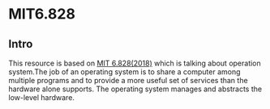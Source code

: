 MIT6.828
=======
Intro
-----
This resource is based on [MIT 6.828(2018)](https://pdos.csail.mit.edu/6.828/2018/schedule.html) which is talking about operation system.The job of an operating system is to share a computer among multiple programs and to provide a more useful set of services than the hardware alone supports. The operating system manages and abstracts the low-level hardware.

